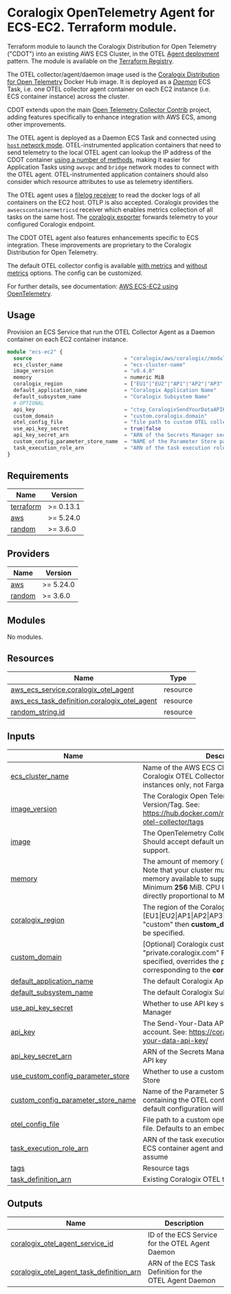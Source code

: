 # Coralogix OpenTelemetry Agent for ECS-EC2. Terraform module.

Terraform module to launch the Coralogix Distribution for Open Telemetry ("CDOT") into an existing AWS ECS Cluster, in the OTEL [Agent deployment](https://opentelemetry.io/docs/collector/deployment/agent/) pattern. The module is available on the [Terraform Registry](https://registry.terraform.io/modules/coralogix/aws/coralogix/latest/submodules/ecs-ec2).

The OTEL collector/agent/daemon image used is the [Coralogix Distribution for Open Telemetry](https://hub.docker.com/r/coralogixrepo/coralogix-otel-collector) Docker Hub image. It is deployed as a [_Daemon_](https://docs.aws.amazon.com/AmazonECS/latest/developerguide/ecs_services.html#service_scheduler_daemon) ECS Task, i.e. one OTEL collector agent container on each EC2 instance (i.e. ECS container instance) across the cluster.

CDOT extends upon the main [Open Telemetry Collector Contrib](https://github.com/open-telemetry/opentelemetry-collector-contrib) project, adding features specifically to enhance integration with AWS ECS, among other improvements.

The OTEL agent is deployed as a Daemon ECS Task and connected using [```host``` network mode](https://docs.aws.amazon.com/AmazonECS/latest/bestpracticesguide/networking-networkmode-host.html). OTEL-instrumented application containers that need to send telemetry to the local OTEL agent can lookup the IP address of the CDOT container [using a number of methods](https://coralogix.com/docs/opentelemetry-using-ecs-ec2/#otel-agent-network-service-discovery), making it easier for Application Tasks using ```awsvpc``` and ```bridge``` network modes to connect with the OTEL agent. OTEL-instrumented application containers should also consider which resource attributes to use as telemetry identifiers.

The OTEL agent uses a [filelog receiver](https://github.com/open-telemetry/opentelemetry-collector-contrib/tree/main/receiver/filereceiver) to read the docker logs of all containers on the EC2 host. OTLP is also accepted. Coralogix provides the ```awsecscontainermetricsd``` receiver which enables metrics collection of all tasks on the same host. The [coralogix exporter](https://github.com/open-telemetry/opentelemetry-collector-contrib/tree/main/exporter/coralogixexporter) forwards telemetry to your configured Coralogix endpoint.

The CDOT OTEL agent also features enhancements specific to ECS integration. These improvements are proprietary to the Coralogix Distribution for Open Telemetry.

The default OTEL collector config is available [with metrics](otel_config_metrics.tftpl.yaml) and [without metrics](otel_config.tftpl.yaml) options. The config can be customized.

For further details, see documentation: [AWS ECS-EC2 using OpenTelemetry](https://coralogix.com/docs/opentelemetry-using-ecs-ec2).

## Usage

Provision an ECS Service that run the OTEL Collector Agent as a Daemon container on each EC2 container instance.
<!--For local dev, set local path to source, e.g. ```source  = "../../modules/ecs-ec2"```-->
```terraform
module "ecs-ec2" {
  source                              = "coralogix/aws/coralogix//modules/ecs-ec2"
  ecs_cluster_name                    = "ecs-cluster-name"
  image_version                       = "v0.4.0"
  memory                              = numeric MiB
  coralogix_region                    = ["EU1"|"EU2"|"AP1"|"AP2"|"AP3"|"US1"|"US2"|"custom"]
  default_application_name            = "Coralogix Application Name"
  default_subsystem_name              = "Coralogix Subsystem Name"
  # OPTIONAL
  api_key                             = "ctxp_CoralogixSendYourDataAPIKey"
  custom_domain                       = "custom.coralogix.domain"
  otel_config_file                    = "file path to custom OTEL collector config file"
  use_api_key_secret                  = true|false
  api_key_secret_arn                  = "ARN of the Secrets Manager secret containing the API key" 
  custom_config_parameter_store_name  = "NAME of the Parameter Store parameter containing the OTEL configuration"
  task_execution_role_arn             = "ARN of the task execution role that the Amazon ECS container agent and the Docker daemon can assume"
}
```
<!-- To generate API docs below, delete below this line, and execute: ```terraform-docs markdown . >> README.md```-->
## Requirements

| Name | Version |
|------|---------|
| <a name="requirement_terraform"></a> [terraform](#requirement\_terraform) | >= 0.13.1 |
| <a name="requirement_aws"></a> [aws](#requirement\_aws) | >= 5.24.0 |
| <a name="requirement_random"></a> [random](#requirement\_random) | >= 3.6.0 |

## Providers

| Name | Version |
|------|---------|
| <a name="provider_aws"></a> [aws](#provider\_aws) | >= 5.24.0 |
| <a name="provider_random"></a> [random](#provider\_random) | >= 3.6.0 |

## Modules

No modules.

## Resources

| Name | Type |
|------|------|
| [aws_ecs_service.coralogix_otel_agent](https://registry.terraform.io/providers/hashicorp/aws/latest/docs/resources/ecs_service) | resource |
| [aws_ecs_task_definition.coralogix_otel_agent](https://registry.terraform.io/providers/hashicorp/aws/latest/docs/resources/ecs_task_definition) | resource |
| [random_string.id](https://registry.terraform.io/providers/hashicorp/random/latest/docs/resources/string) | resource |

## Inputs

| Name | Description | Type | Default | Required |
|------|-------------|------|---------|:--------:|
| <a name="input_ecs_cluster_name"></a> [ecs\_cluster\_name](#input\_ecs\_cluster\_name) | Name of the AWS ECS Cluster to deploy the Coralogix OTEL Collector. Supports Amazon EC2 instances only, not Fargate. | `string` | n/a | yes |
| <a name="input_image_version"></a> [image\_version](#input\_image\_version) | The Coralogix Open Telemetry Distribution Image Version/Tag. See: https://hub.docker.com/r/coralogixrepo/coralogix-otel-collector/tags | `string` | n/a | yes |
| <a name="input_image"></a> [image](#input\_image) | The OpenTelemetry Collector Image to use. Should accept default unless advised by Coralogix support. | `string` | `"coralogixrepo/coralogix-otel-collector"` | no |
| <a name="input_memory"></a> [memory](#input\_memory) | The amount of memory (in MiB) used by the task. Note that your cluster must have sufficient memory available to support the given value. Minimum __256__ MiB. CPU Units will be allocated directly proportional to Memory. | `number` | `256` | no |
| <a name="input_coralogix_region"></a> [coralogix\_region](#input\_coralogix\_region) | The region of the Coralogix endpoint domain: [EU1\|EU2\|AP1\|AP2\|AP3\|US1\|US2\|custom]. If \"custom\" then __custom_domain__ parameter must be specified. | `string` | n/a | yes |
| <a name="input_custom_domain"></a> [custom\_domain](#input\_custom\_domain) | [Optional] Coralogix custom domain, e.g. \"private.coralogix.com\" Private Link domain. If specified, overrides the public domain corresponding to the __coralogix_region__ parameter. | `string` | `null` | no |
| <a name="input_default_application_name"></a> [default\_application\_name](#input\_default\_application\_name) | The default Coralogix Application name. | `string` | n/a | yes |
| <a name="input_default_subsystem_name"></a> [default\_subsystem\_name](#input\_default\_subsystem\_name) | The default Coralogix Subsystem name. | `string` | n/a | yes |
| <a name="input_use_api_key_secret"></a> [use\_api\_key\_secret](#input\_use\_api\_key\_secret) | Whether to use API key stored in AWS Secrets Manager | `bool` | `false` | no |
| <a name="input_api_key"></a> [api\_key](#input\_api\_key) | The Send-Your-Data API key for your Coralogix account. See: https://coralogix.com/docs/send-your-data-api-key/ | `string` | `null` | no |
| <a name="input_api_key_secret_arn"></a> [api\_key\_secret\_arn](#input\_api\_key\_secret\_arn) | ARN of the Secrets Manager secret containing the API key | `string` | `null` | no |
| <a name="input_use_custom_config_parameter_store"></a> [use\_custom\_config\_parameter\_store](#input\_use\_custom\_config\_parameter\_store) | Whether to use a custom config from Parameter Store | `bool` | `false` | no |
| <a name="input_custom_config_parameter_store_name"></a> [custom\_config\_parameter\_store\_name](#input\_custom\_config\_parameter\_store\_name) | Name of the Parameter Store parameter containing the OTEL configuration. If not provided, default configuration will be used | `string` | `null` | no |
| <a name="input_otel_config_file"></a> [otel\_config\_file](#input\_otel\_config\_file) | File path to a custom opentelemetry configuration file. Defaults to an embedded configuration. | `string` | `null` | no |
| <a name="input_task_execution_role_arn"></a> [task\_execution\_role\_arn](#input\_task\_execution\_role\_arn) | ARN of the task execution role that the Amazon ECS container agent and the Docker daemon can assume | `string` | `null` | no |
| <a name="input_tags"></a> [tags](#input\_tags) | Resource tags | `map(string)` | `null` | no |
| <a name="input_task_definition_arn"></a> [task\_definition\_arn](#input\_task\_definition\_arn) | Existing Coralogix OTEL task definition ARN | `string` | `null` | no |

## Outputs

| Name | Description |
|------|-------------|
| <a name="output_coralogix_otel_agent_service_id"></a> [coralogix\_otel\_agent\_service\_id](#output\_coralogix\_otel\_agent\_service\_id) | ID of the ECS Service for the OTEL Agent Daemon |
| <a name="output_coralogix_otel_agent_task_definition_arn"></a> [coralogix\_otel\_agent\_task\_definition\_arn](#output\_coralogix\_otel\_agent\_task\_definition\_arn) | ARN of the ECS Task Definition for the OTEL Agent Daemon |
